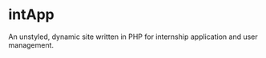 intApp
======

An unstyled, dynamic site written in PHP for internship application and user management.